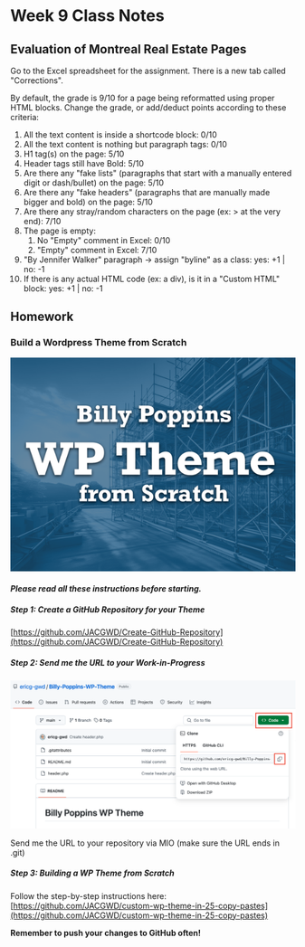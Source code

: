# Week 9 Class Notes

## Evaluation of Montreal Real Estate Pages 

Go to the Excel spreadsheet for the assignment. There is a new tab called "Corrections".

By default, the grade is 9/10 for a page being reformatted using proper HTML blocks. Change the grade, or add/deduct points according to these criteria:

1. All the text content is inside a shortcode block: 0/10
2. All the text content is nothing but paragraph tags: 0/10
3. H1 tag(s) on the page: 5/10
4. Header tags still have Bold: 5/10
5. Are there any "fake lists" (paragraphs that start with a manually entered digit or dash/bullet) on the page: 5/10
6. Are there any "fake headers" (paragraphs that are manually made bigger and bold) on the page: 5/10
7. Are there any stray/random characters on the page (ex: > at the very end): 7/10
8. The page is empty: 
   1. No "Empty" comment in Excel: 0/10
   2. "Empty" comment in Excel: 7/10
9. "By Jennifer Walker" paragraph -> assign "byline" as a class: yes: +1 | no: -1
10. If there is any actual HTML code (ex: a div), is it in a "Custom HTML" block: yes: +1 | no: -1

## Homework

### Build a Wordpress Theme from Scratch

![WP screenshot](./week-9/img/screenshot.png)

<figcaption>

#### *Please read all these instructions before starting.* 

</figcaption>

##### Step 1: Create a GitHub Repository for your Theme

[https://github.com/JACGWD/Create-GitHub-Repository](https://github.com/JACGWD/Create-GitHub-Repository)

##### Step 2: Send me the URL to your Work-in-Progress

![Copy Repo .git URL](./week-9/img/19-copy-git-url.png)

Send me the URL to your repository via MIO (make sure the URL ends in .git)  

##### Step 3: Building a WP Theme from Scratch

Follow the step-by-step instructions here: [https://github.com/JACGWD/custom-wp-theme-in-25-copy-pastes](https://github.com/JACGWD/custom-wp-theme-in-25-copy-pastes)

**Remember to push your changes to GitHub often!**


